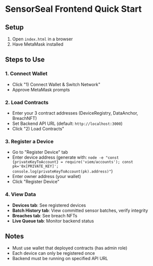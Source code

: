 # SensorSeal Frontend Quick Start

## Setup
1. Open `index.html` in a browser
2. Have MetaMask installed

## Steps to Use

### 1. Connect Wallet
- Click "1) Connect Wallet & Switch Network"
- Approve MetaMask prompts

### 2. Load Contracts
- Enter your 3 contract addresses (DeviceRegistry, DataAnchor, BreachNFT)
- Set Backend API URL (default: `http://localhost:3000`)
- Click "2) Load Contracts"

### 3. Register a Device
- Go to "Register Device" tab
- Enter device address (generate with: `node -e "const {privateKeyToAccount} = require('viem/accounts'); const pk='0x[PRIVATE_KEY]'; console.log(privateKeyToAccount(pk).address)"`)
- Enter owner address (your wallet)
- Click "Register Device"

### 4. View Data
- **Devices tab**: See registered devices
- **Batch History tab**: View committed sensor batches, verify integrity
- **Breaches tab**: See breach NFTs
- **Live Queue tab**: Monitor backend status

## Notes
- Must use wallet that deployed contracts (has admin role)
- Each device can only be registered once
- Backend must be running on specified API URL
